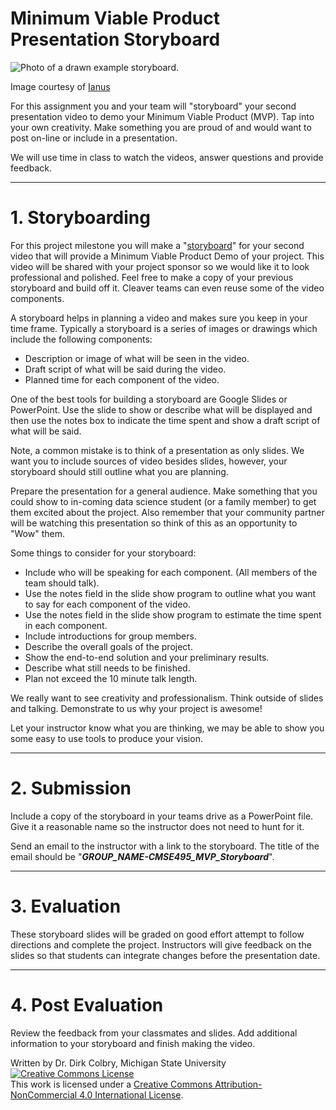 # Minimum Viable Product Presentation Storyboard

<img src="https://live.staticflickr.com/52/141572976_d81ef23726_b.jpg"  alt="Photo of a drawn example storyboard.">

Image courtesy of [Ianus](https://www.flickr.com/photos/ianus/)



For this assignment you and your team will "storyboard" your second presentation video to demo your Minimum Viable Product (MVP). Tap into your own creativity.  Make something you are proud of and would want to post on-line or include in a presentation. 

We will use time in class to watch the videos, answer questions and provide feedback.


----
<a name="Storyboarding"></a>

# 1. Storyboarding

For this project milestone you will make a "[storyboard](https://en.wikipedia.org/wiki/Storyboard)" for your second video that will provide a Minimum Viable Product Demo of your project.  This video will be shared with your project sponsor so we would like it to look professional and polished.  Feel free to make a copy of your previous storyboard and build off it. Cleaver teams can even reuse some of the video components. 

A storyboard helps in planning a video and makes sure you keep in your time frame.  Typically a storyboard is a series of images or drawings which include the following components: 

* Description or image of what will be seen in the video.
* Draft script of what will be said during the video.
* Planned time for each component of the video. 

One of the best tools for building a storyboard are Google Slides or PowerPoint. Use the slide to show or describe what will be displayed and then use the notes box to indicate the time spent and show a draft script of what will be said. 

Note, a common mistake is to think of a presentation as only slides.  We want you to include sources of video besides slides, however, your storyboard should still outline what you are planning. 

Prepare the presentation for a general audience.  Make something that you could show to in-coming data science student (or a family member) to get them excited about the project. Also remember that your community partner will be watching this presentation so think of this as an opportunity to "Wow" them. 

Some things to consider for your storyboard:

- Include who will be speaking for each component. (All members of the team should talk).
- Use the notes field in the slide show program to outline what you want to say for each component of the video.
- Use the notes field in the slide show program to estimate the time spent in each component.
- Include introductions for group members.  
- Describe the overall goals of the project.
- Show the end-to-end solution and your preliminary results. 
- Describe what still needs to be finished. 
- Plan not exceed the 10 minute talk length.

We really want to see creativity and professionalism.  Think outside of slides and talking. Demonstrate to us why your project is awesome!

Let your instructor know what you are thinking, we may be able to show you some easy to use tools to produce your vision. 

---
# 2. Submission

Include a copy of the storyboard in your teams drive as a PowerPoint file. Give it a reasonable name so the instructor does not need to hunt for it. 

Send an email to the instructor with a link to the storyboard. The title of the email should be "**_GROUP_NAME-CMSE495_MVP_Storyboard_**".


---

# 3. Evaluation

These storyboard slides will be graded on good effort attempt to follow directions and complete the project. Instructors will give feedback on the slides so that students can integrate changes before the presentation date.

---

# 4. Post Evaluation

Review the feedback from your classmates and slides. Add additional information to your storyboard and finish making the video. 

Written by Dr. Dirk Colbry, Michigan State University
<a rel="license" href="http://creativecommons.org/licenses/by-nc/4.0/"><img alt="Creative Commons License" style="border-width:0" src="https://i.creativecommons.org/l/by-nc/4.0/88x31.png" /></a><br />This work is licensed under a <a rel="license" href="http://creativecommons.org/licenses/by-nc/4.0/">Creative Commons Attribution-NonCommercial 4.0 International License</a>.
